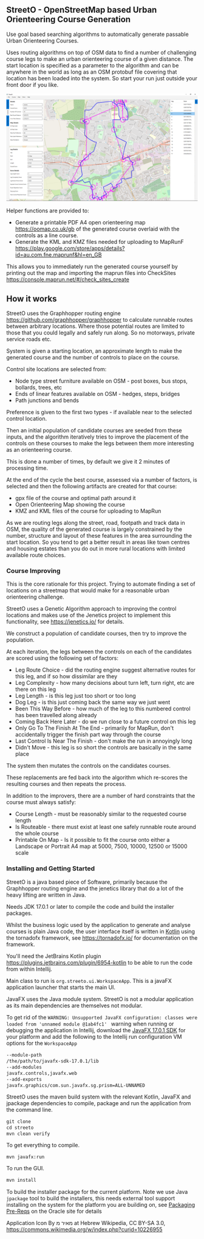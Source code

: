 
## StreetO - OpenStreetMap based Urban Orienteering Course Generation

Use goal based searching algorithms to automatically generate passable Urban Orienteering Courses.

Uses routing algorithms on top of OSM data to find a number of challenging course legs to make an urban orienteering course of a given distance. The start location is specified as a parameter to the algorithm and can be anywhere in the world as long as an OSM protobuf file covering that location has been loaded into the system. So start your run just outside your front door if you like.


![StreetO screenshot](doc/streeto.png)

Helper functions are provided to:
+  Generate a printable PDF A4 open orienteering map <https://oomap.co.uk/gb> of the generated course overlaid with the controls as a line course.
+  Generate the KML and KMZ files needed for uploading to MapRunF <https://play.google.com/store/apps/details?id=au.com.fne.maprunf&hl=en_GB> 

This allows you to immediately run the generated course yourself by printing out the map and importing the maprun files into CheckSites <https://console.maprun.net/#/check_sites_create>



## How it works

StreetO uses the Graphhopper routing engine <https://github.com/graphhopper/graphhopper>  to calculate runnable routes between arbitrary locations. 
Where those potential routes are limited to those that you could legally and safely run along. So no motorways, private service roads etc.

System is given a starting location, an approximate length to make the
generated course and the number of controls to place on the course.

Control site locations are selected from:
 +  Node type street furniture available on OSM - post boxes, bus stops, bollards, trees, etc
 +  Ends of linear features available on OSM - hedges, steps, bridges
 +  Path junctions and bends
 
Preference is given to the first two types - if available near to the selected control location. 

Then an initial population of candidate courses are seeded from these inputs, and the algorithm iteratively tries
to improve the placement of the controls on these courses to make the legs between them
more interesting as an orienteering course.

This is done a number of times, by default we give it 2 minutes of processing time.

At the end of the cycle the best course, assessed via a number of factors, is selected and then the following artifacts are created for that course:
+  gpx file of the course and optimal path around it
+  Open Orienteering Map showing the course
+  KMZ and KML files of the course for uploading to MapRun

As we are routing legs along the street, road, footpath and track data in OSM, the quality of the generated course is largely 
constrained by the number, structure and layout of these features in the area surrounding the start location. So you tend to get a better result in areas like
town centres and housing estates than you do out in more rural locations with limited available route choices.

### Course Improving
This is the core rationale for this project. Trying to automate finding a set of locations on a streetmap that would make for a reasonable urban orienteering challenge.

StreetO uses a Genetic Algorithm approach to improving the control locations and makes use of the Jenetics project to implement this functionality, see https://jenetics.io/ for details.

We construct a population of candidate courses, then try to improve the population.

At each iteration, the legs between the controls on each of the candidates are scored using the following set of factors:
+  Leg Route Choice - did the routing engine suggest alternative routes for this leg, and if so how dissimilar are they
+  Leg Complexity - how many decisions about turn left, turn right, etc are there on this leg
+  Leg Length - is this leg just too short or too long
+  Dog Leg - is this just coming back the same way we just went
+  Been This Way Before - how much of the leg to this numbered control has been travelled along already
+  Coming Back Here Later - do we run close to a future control on this leg
+  Only Go To The Finish At The End - primarily for MapRun, don't accidentally trigger the finish part way through the course
+  Last Control Is Near The Finish - don't make the run in annoyingly long
+  Didn't Move - this leg is so short the controls are basically in the same place

The system then mutates the controls on the candidates courses.

These replacements are fed back into the algorithm which re-scores the resulting courses and then repeats the process. 

In addition to the improvers, there are a number of hard constraints that the course must always satisfy:
+ Course Length - must be reasonably similar to the requested course length
+ Is Routeable - there must exist at least one safely runnable route around the whole course
+ Printable On Map - Is it possible to fit the course onto either a Landscape or Portrait A4 map at 5000, 7500, 10000, 12500 or 15000 scale


### Installing and Getting Started

StreetO is a java based piece of Software, primarily because the Graphhopper routing engine and the jenetics library that do a lot of the heavy lifting are written in Java.

Needs JDK 17.0.1 or later to compile the code and build the installer packages.

Whilst the business logic used by the application to generate and analyse courses is plain Java code,
the user interface itself is written in [Kotlin](https://kotlinlang.org/) using the tornadofx framework, see https://tornadofx.io/
for documentation on the framework.

You'll need the JetBrains Kotlin plugin https://plugins.jetbrains.com/plugin/6954-kotlin to be able to run 
the code from within Intellij.

Main class to run is `org.streeto.ui.WorkspaceApp`. This is a javaFX 
application launcher that starts the main UI.

JavaFX uses the Java module system. StreetO is not a modular application as its main dependencies 
are themselves not modular.

To get rid of the `WARNING: Unsupported JavaFX configuration: classes were loaded from 'unnamed module @1ab4fc1'
` warning when running or debugging the application in Intellij, download the 
[JavaFX 17.0.1 SDK](https://gluonhq.com/products/javafx/) for your platform and add the following to the Intellij run configuration VM options
for the `WorkspaceApp`

```
--module-path
/the/path/to/javafx-sdk-17.0.1/lib
--add-modules
javafx.controls,javafx.web
--add-exports
javafx.graphics/com.sun.javafx.sg.prism=ALL-UNNAMED
```



StreetO uses the maven build system with the relevant Kotlin, JavaFX and jpackage dependencies to compile, package and run the 
application from the command line.

```
git clone
cd streeto
mvn clean verify
```
To get everything to compile.

```
mvn javafx:run
```
To run the GUI.

```dtd
mvn install
```
To build the installer package for the current platform. Note we use Java `jpackage` tool to build the installers,
this needs external tool support installing on the system for the platform you are building on, see
[Packaging Pre-Reqs](https://docs.oracle.com/en/java/javase/17/jpackage/packaging-overview.html) on the Oracle site for 
details


Application Icon 
By מאיר מ at Hebrew Wikipedia, CC BY-SA 3.0, https://commons.wikimedia.org/w/index.php?curid=10226955






